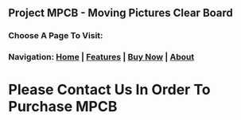## Project MPCB - Moving Pictures Clear Board
### Choose A Page To Visit:
### Navigation: [Home](https://www.project-mpcb.gq) | [Features](https://www.project-mpcb.gq/Features) | [Buy Now](https://www.project-mpcb.gq/Buy) | [About](https://www.project-mpcb.gq/About)
# Please Contact Us In Order To Purchase MPCB

